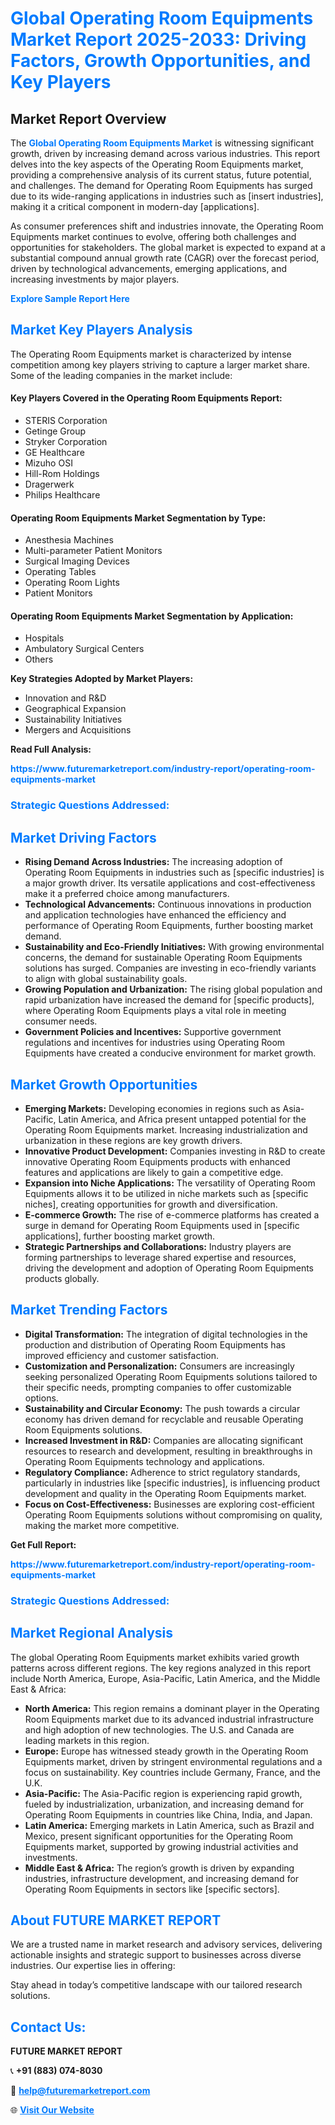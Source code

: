 <h1 style="color: #007BFF;">Global Operating Room Equipments Market Report 2025-2033: Driving Factors, Growth Opportunities, and Key Players</h1>

<section id="overview">
<h2>Market Report Overview</h2>
<p>The <a href="https://www.futuremarketreport.com/industry-report/operating-room-equipments-market" style="color: #007BFF; text-decoration: none;"><strong>Global Operating Room Equipments Market</strong></a> is witnessing significant growth, driven by increasing demand across various industries. This report delves into the key aspects of the Operating Room Equipments market, providing a comprehensive analysis of its current status, future potential, and challenges. The demand for Operating Room Equipments has surged due to its wide-ranging applications in industries such as [insert industries], making it a critical component in modern-day [applications].</p>
<p>As consumer preferences shift and industries innovate, the Operating Room Equipments market continues to evolve, offering both challenges and opportunities for stakeholders. The global market is expected to expand at a substantial compound annual growth rate (CAGR) over the forecast period, driven by technological advancements, emerging applications, and increasing investments by major players.</p>
</section>

<section id="overview">
<p><a href="https://www.futuremarketreport.com/request-sample/reportId=86935" style="color: #007BFF; text-decoration: none;"><strong>Explore Sample Report Here</strong></a></p>
</section>

<section id="key-players">
<h2 style="color: #007BFF;">Market Key Players Analysis</h2>
<p>The Operating Room Equipments market is characterized by intense competition among key players striving to capture a larger market share. Some of the leading companies in the market include:</p>
<h4>Key Players Covered in the Operating Room Equipments Report:</h4>
<ul><li>STERIS Corporation</li><li>Getinge Group</li><li>Stryker Corporation</li><li>GE Healthcare</li><li>Mizuho OSI</li><li>Hill-Rom Holdings</li><li>Dragerwerk</li><li>Philips Healthcare</li></ul>
<h4>Operating Room Equipments Market Segmentation by Type:</h4>
<ul><li>Anesthesia Machines</li><li>Multi-parameter Patient Monitors</li><li>Surgical Imaging Devices</li><li>Operating Tables</li><li>Operating Room Lights</li><li>Patient Monitors</li></ul>

<h4>Operating Room Equipments Market Segmentation by Application:</h4>
<ul><li>Hospitals</li><li>Ambulatory Surgical Centers</li><li>Others</li></ul>
<p><strong>Key Strategies Adopted by Market Players:</strong></p>
<ul>
<li>Innovation and R&D</li>
<li>Geographical Expansion</li>
<li>Sustainability Initiatives</li>
<li>Mergers and Acquisitions</li>
</ul>
</section>

<section>
<p><strong>Read Full Analysis: </strong></p><a href="https://www.futuremarketreport.com/industry-report/operating-room-equipments-market" style="color: #007BFF; text-decoration: none;"><strong>https://www.futuremarketreport.com/industry-report/operating-room-equipments-market</strong></a>
<h3 style="color: #007BFF;">Strategic Questions Addressed:</h3>
</section>

<section id="driving-factors">
<h2 style="color: #007BFF;">Market Driving Factors</h2>
<ul>
<li><strong>Rising Demand Across Industries:</strong> The increasing adoption of Operating Room Equipments in industries such as [specific industries] is a major growth driver. Its versatile applications and cost-effectiveness make it a preferred choice among manufacturers.</li>
<li><strong>Technological Advancements:</strong> Continuous innovations in production and application technologies have enhanced the efficiency and performance of Operating Room Equipments, further boosting market demand.</li>
<li><strong>Sustainability and Eco-Friendly Initiatives:</strong> With growing environmental concerns, the demand for sustainable Operating Room Equipments solutions has surged. Companies are investing in eco-friendly variants to align with global sustainability goals.</li>
<li><strong>Growing Population and Urbanization:</strong> The rising global population and rapid urbanization have increased the demand for [specific products], where Operating Room Equipments plays a vital role in meeting consumer needs.</li>
<li><strong>Government Policies and Incentives:</strong> Supportive government regulations and incentives for industries using Operating Room Equipments have created a conducive environment for market growth.</li>
</ul>
</section>

<section id="growth-opportunities">
<h2 style="color: #007BFF;">Market Growth Opportunities</h2>
<ul>
<li><strong>Emerging Markets:</strong> Developing economies in regions such as Asia-Pacific, Latin America, and Africa present untapped potential for the Operating Room Equipments market. Increasing industrialization and urbanization in these regions are key growth drivers.</li>
<li><strong>Innovative Product Development:</strong> Companies investing in R&D to create innovative Operating Room Equipments products with enhanced features and applications are likely to gain a competitive edge.</li>
<li><strong>Expansion into Niche Applications:</strong> The versatility of Operating Room Equipments allows it to be utilized in niche markets such as [specific niches], creating opportunities for growth and diversification.</li>
<li><strong>E-commerce Growth:</strong> The rise of e-commerce platforms has created a surge in demand for Operating Room Equipments used in [specific applications], further boosting market growth.</li>
<li><strong>Strategic Partnerships and Collaborations:</strong> Industry players are forming partnerships to leverage shared expertise and resources, driving the development and adoption of Operating Room Equipments products globally.</li>
</ul>
</section>

<section id="trending-factors">
<h2 style="color: #007BFF;">Market Trending Factors</h2>
<ul>
<li><strong>Digital Transformation:</strong> The integration of digital technologies in the production and distribution of Operating Room Equipments has improved efficiency and customer satisfaction.</li>
<li><strong>Customization and Personalization:</strong> Consumers are increasingly seeking personalized Operating Room Equipments solutions tailored to their specific needs, prompting companies to offer customizable options.</li>
<li><strong>Sustainability and Circular Economy:</strong> The push towards a circular economy has driven demand for recyclable and reusable Operating Room Equipments solutions.</li>
<li><strong>Increased Investment in R&D:</strong> Companies are allocating significant resources to research and development, resulting in breakthroughs in Operating Room Equipments technology and applications.</li>
<li><strong>Regulatory Compliance:</strong> Adherence to strict regulatory standards, particularly in industries like [specific industries], is influencing product development and quality in the Operating Room Equipments market.</li>
<li><strong>Focus on Cost-Effectiveness:</strong> Businesses are exploring cost-efficient Operating Room Equipments solutions without compromising on quality, making the market more competitive.</li>
</ul>
</section>

<section>
<p><strong>Get Full Report: </strong></p><a href="https://www.futuremarketreport.com/industry-report/operating-room-equipments-market" style="color: #007BFF; text-decoration: none;"><strong>https://www.futuremarketreport.com/industry-report/operating-room-equipments-market</strong></a>
<h3 style="color: #007BFF;">Strategic Questions Addressed:</h3>
</section>


<section id="regional-analysis">
<h2 style="color: #007BFF;">Market Regional Analysis</h2>
<p>The global Operating Room Equipments market exhibits varied growth patterns across different regions. The key regions analyzed in this report include North America, Europe, Asia-Pacific, Latin America, and the Middle East & Africa:</p>
<ul>
<li><strong>North America:</strong> This region remains a dominant player in the Operating Room Equipments market due to its advanced industrial infrastructure and high adoption of new technologies. The U.S. and Canada are leading markets in this region.</li>
<li><strong>Europe:</strong> Europe has witnessed steady growth in the Operating Room Equipments market, driven by stringent environmental regulations and a focus on sustainability. Key countries include Germany, France, and the U.K.</li>
<li><strong>Asia-Pacific:</strong> The Asia-Pacific region is experiencing rapid growth, fueled by industrialization, urbanization, and increasing demand for Operating Room Equipments in countries like China, India, and Japan.</li>
<li><strong>Latin America:</strong> Emerging markets in Latin America, such as Brazil and Mexico, present significant opportunities for the Operating Room Equipments market, supported by growing industrial activities and investments.</li>
<li><strong>Middle East & Africa:</strong> The region’s growth is driven by expanding industries, infrastructure development, and increasing demand for Operating Room Equipments in sectors like [specific sectors].</li>
</ul>
</section>

<footer>
<h2 style="color: #007BFF;">About FUTURE MARKET REPORT</h2>
<p>We are a trusted name in market research and advisory services, delivering actionable insights and strategic support to businesses across diverse industries. Our expertise lies in offering:</p>

<p>Stay ahead in today’s competitive landscape with our tailored research solutions.</p>

<h2 style="color: #007BFF;">Contact Us:</h2>
<p><strong>FUTURE MARKET REPORT</strong></p>
<p>📞 <strong>+91 (883) 074-8030</strong></p>
<p>📧 <strong><a href="mailto:help@futuremarketreport.com" style="color: #007BFF;">help@futuremarketreport.com</a></strong></p>
<p>🌐 <strong><a href="https://www.futuremarketreport.com/" style="color: #007BFF;">Visit Our Website</a></strong></p>
</footer>